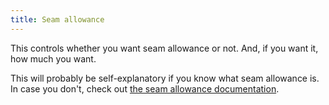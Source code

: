```yaml
---
title: Seam allowance
---
```


This controls whether you want seam allowance or not.
And, if you want it, how much you want.

This will probably be self-explanatory if you know what seam allowance is.
In case you don't, check out [the seam allowance documentation](/docs/sewing/seam-allowance).
